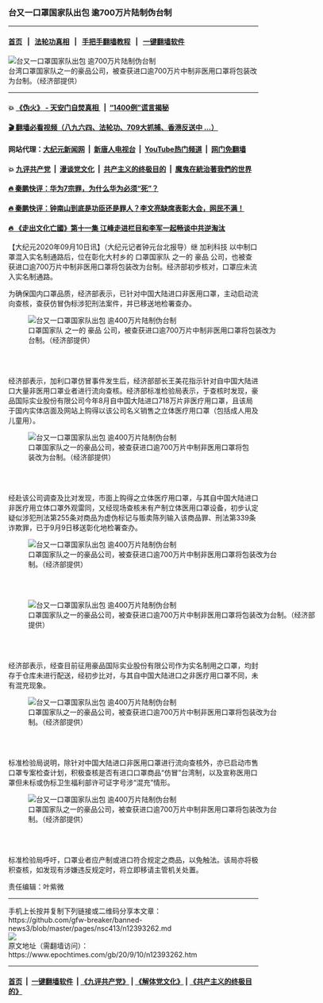 ### 台又一口罩国家队出包 逾700万片陆制伪台制
------------------------

#### [首页](https://github.com/gfw-breaker/banned-news3/blob/master/README.md) &nbsp;&nbsp;|&nbsp;&nbsp; [法轮功真相](https://github.com/begood0513/basic/blob/master/README.md)  &nbsp;&nbsp;|&nbsp;&nbsp; [手把手翻墙教程](https://github.com/gfw-breaker/guides/wiki)  &nbsp;&nbsp;|&nbsp;&nbsp; [一键翻墙软件](https://github.com/gfw-breaker/nogfw/blob/master/README.md)  



<div><img alt="台又一口罩国家队出包 逾700万片陆制伪台制" class="attachment-djy_600_400 size-djy_600_400 wp-post-image" src="https://i.epochtimes.com/assets/uploads/2020/09/2009100027442378-516x400.jpg"/>
<div class="caption">
 台湾口罩国家队之一的豪品公司，被查获进口逾700万片中制非医用口罩将包装改为台制。（经济部提供）
</div></div><hr/>

#### 💥 [《伪火》 - 天安门自焚真相 ](http://141.164.51.119:10000/videos/blog/weihuo.html)&nbsp; |&nbsp; [“1400例”谎言揭秘  ](http://141.164.51.119:10000/videos/blog/jiexi1400.html)

#### [ 🎬  翻墙必看视频（八九六四、法轮功、709大抓捕、香港反送中 ...）](https://github.com/gfw-breaker/links/blob/master/banned.md)

#### 网站代理：[大纪元新闻网](http://167.172.10.89:10080/gb/) &nbsp;|&nbsp; [新唐人电视台](http://167.172.10.89:8808/gb/)  &nbsp;|&nbsp; [YouTube热门频道](http://158.247.203.241/youtube.html) &nbsp;|&nbsp; [网门免翻墙](http://158.247.203.241:11000/show.aspx?name=ogHome)

#### 💥 [九评共产党](http://141.164.51.119:10000/videos/res/jiuping/)&nbsp; |&nbsp; [漫谈党文化](http://141.164.51.119:10000/videos/res/mtdwh/)&nbsp; |&nbsp; [共产主义的终极目的](http://141.164.51.119:10000/videos/res/zjmd/)&nbsp; |&nbsp; [魔鬼在統治著我們的世界](http://141.164.51.119:10000/videos/res/TheSpecter/)  

#### [ 🔥  秦鹏快评：华为7宗罪，为什么华为必须“死”？](http://141.164.51.119:10000/videos/news/qp01.html)

#### [ 🔥  秦鹏快评：钟南山到底是功臣还是罪人？李文亮缺席表彰大会，网民不满！](http://141.164.51.119:10000/videos/news/qp02.html)

#### [ 🔥  《走出文化亡國》第十一集 江峰走进栏目和李军一起畅谈中共逆淘汰](http://141.164.51.119:10000/videos/news/../res/zcwhwg/index.html)

<div><p>
 【大纪元2020年09月10日讯】（大纪元记者钟元台北报导）继
 <ok href="https://www.epochtimes.com/gb/tag/%E5%8A%A0%E5%88%A9%E7%A7%91%E6%8A%80.html">
  加利科技
 </ok>
 以中制口罩混入实名制通路后，位在彰化大村乡的
 <ok href="https://www.epochtimes.com/gb/tag/%E5%8F%A3%E7%BD%A9%E5%9B%BD%E5%AE%B6%E9%98%9F.html">
  口罩国家队
 </ok>
 之一的
 <ok href="https://www.epochtimes.com/gb/tag/%E8%B1%AA%E5%93%81.html">
  豪品
 </ok>
 公司，也被查获进口逾700万片中制非医用口罩将包装改为台制。经济部初步核对，口罩应未流入实名制通路。
</p>
<p>
 为确保国内口罩品质，经济部表示，已针对中国大陆进口非医用口罩，主动启动流向查核，查获仿冒伪标涉犯刑法案件，并已移送地检署查办。
</p>
<figure class="wp-caption aligncenter" id="attachment_12393451" style="width: 505px">
 <ok href="https://i.epochtimes.com/assets/uploads/2020/09/2009100027272378.jpg">
  <img alt="台又一口罩国家队出包 逾400万片陆制伪台制" class="size-large wp-image-12393451" src="https://i.epochtimes.com/assets/uploads/2020/09/2009100027272378.jpg" title="台又一口罩国家队出包 逾400万片陆制伪台制"/>
 </ok>
 <br/><figcaption class="wp-caption-text">
  <ok href="https://www.epochtimes.com/gb/tag/%E5%8F%A3%E7%BD%A9%E5%9B%BD%E5%AE%B6%E9%98%9F.html">
   口罩国家队
  </ok>
  之一的
  <ok href="https://www.epochtimes.com/gb/tag/%E8%B1%AA%E5%93%81.html">
   豪品
  </ok>
  公司，被查获进口逾700万片中制非医用口罩将包装改为台制。（经济部提供）
 </figcaption><br/>
</figure><br/>
<p>
 经济部表示，加利口罩仿冒事件发生后，经济部部长王美花指示针对自中国大陆进口大量非医用口罩业者进行流向查核。经济部标准检验局表示，于查核时发现，豪品国际实业股份有限公司今年8月自中国大陆进口718万片非医疗用口罩，且该局于国内实体店面及网站上购得以该公司名义销售之立体医疗用口罩（包括成人用及儿童用）。
</p>
<figure class="wp-caption aligncenter" id="attachment_12393452" style="width: 449px">
 <ok href="https://i.epochtimes.com/assets/uploads/2020/09/2009100027312378.jpg">
  <img alt="台又一口罩国家队出包 逾400万片陆制伪台制" class="size-large wp-image-12393452" src="https://i.epochtimes.com/assets/uploads/2020/09/2009100027312378.jpg" title="台又一口罩国家队出包 逾400万片陆制伪台制"/>
 </ok>
 <br/><figcaption class="wp-caption-text">
  口罩国家队之一的豪品公司，被查获进口逾700万片中制非医用口罩将包装改为台制。（经济部提供）
 </figcaption><br/>
</figure><br/>
<p>
 经赴该公司调查及比对发现，市面上购得之立体医疗用口罩，与其自中国大陆进口非医疗用立体口罩外观雷同，又经现场查核未有产制立体医用口罩设备，初步认定疑似涉犯刑法第255条对商品为虚伪标记与贩卖陈列输入该商品罪、刑法第339条诈欺罪，已于9月9日移送彰化地检署查办。
</p>
<figure class="wp-caption aligncenter" id="attachment_12393454" style="width: 525px">
 <ok href="https://i.epochtimes.com/assets/uploads/2020/09/2009100027332378.jpg">
  <img alt="台又一口罩国家队出包 逾400万片陆制伪台制" class="size-large wp-image-12393454" src="https://i.epochtimes.com/assets/uploads/2020/09/2009100027332378.jpg" title="台又一口罩国家队出包 逾400万片陆制伪台制"/>
 </ok>
 <br/><figcaption class="wp-caption-text">
  口罩国家队之一的豪品公司，被查获进口逾700万片中制非医用口罩将包装改为台制。（经济部提供）
 </figcaption><br/>
</figure><br/>
<figure class="wp-caption aligncenter" id="attachment_12393456" style="width: 584px">
 <ok href="https://i.epochtimes.com/assets/uploads/2020/09/2009100027362378.jpg">
  <img alt="台又一口罩国家队出包 逾400万片陆制伪台制" class="size-large wp-image-12393456" src="https://i.epochtimes.com/assets/uploads/2020/09/2009100027362378.jpg" title="台又一口罩国家队出包 逾400万片陆制伪台制"/>
 </ok>
 <br/><figcaption class="wp-caption-text">
  口罩国家队之一的豪品公司，被查获进口逾700万片中制非医用口罩将包装改为台制。（经济部提供）
 </figcaption><br/>
</figure><br/>
<p>
 经济部表示，经查目前征用豪品国际实业股份有限公司作为实名制用之口罩，均封存于仓库未进行配送，经初步比对，与其自中国大陆进口之非医疗用口罩不同，未有混充现象。
</p>
<figure class="wp-caption aligncenter" id="attachment_12393464" style="width: 527px">
 <ok href="https://i.epochtimes.com/assets/uploads/2020/09/2009100027422378.jpg">
  <img alt="台又一口罩国家队出包 逾400万片陆制伪台制" class="size-large wp-image-12393464" src="https://i.epochtimes.com/assets/uploads/2020/09/2009100027422378.jpg" title="台又一口罩国家队出包 逾400万片陆制伪台制"/>
 </ok>
 <br/><figcaption class="wp-caption-text">
  口罩国家队之一的豪品公司，被查获进口逾700万片中制非医用口罩将包装改为台制。（经济部提供）
 </figcaption><br/>
</figure><br/>
<p>
 标准检验局说明，除针对中国大陆进口非医用口罩进行流向查核外，亦已启动市售口罩专案检查计划，积极查核是否有进口口罩商品“仿冒”台湾制，以及宣称医用口罩但未标或伪标卫生福利部许可证字号涉“混充”情形。
</p>
<figure class="wp-caption aligncenter" id="attachment_12393469" style="width: 502px">
 <ok href="https://i.epochtimes.com/assets/uploads/2020/09/2009100027472378.jpg">
  <img alt="台又一口罩国家队出包 逾400万片陆制伪台制" class="size-large wp-image-12393469" src="https://i.epochtimes.com/assets/uploads/2020/09/2009100027472378.jpg" title="台又一口罩国家队出包 逾400万片陆制伪台制"/>
 </ok>
 <br/><figcaption class="wp-caption-text">
  口罩国家队之一的豪品公司，被查获进口逾700万片中制非医用口罩将包装改为台制。（经济部提供）
 </figcaption><br/>
</figure><br/>
<p>
 标准检验局呼吁，口罩业者应产制或进口符合规定之商品，以免触法。该局亦将极积查核，如发现有涉嫌违反规定时，将立即移请主管机关处置。
</p>
<p>
 责任编辑：叶紫微
</p>
</div>
<hr/>
手机上长按并复制下列链接或二维码分享本文章：<br/>
https://github.com/gfw-breaker/banned-news3/blob/master/pages/nsc413/n12393262.md <br/>
<a href='https://github.com/gfw-breaker/banned-news3/blob/master/pages/nsc413/n12393262.md'><img src='https://github.com/gfw-breaker/banned-news3/blob/master/pages/nsc413/n12393262.md.png'/></a> <br/>
原文地址（需翻墙访问）：https://www.epochtimes.com/gb/20/9/10/n12393262.htm


------------------------
#### [首页](https://github.com/gfw-breaker/banned-news3/blob/master/README.md) &nbsp;|&nbsp; [一键翻墙软件](https://github.com/gfw-breaker/nogfw/blob/master/README.md) &nbsp;| [《九评共产党》](https://github.com/gfw-breaker/9ping.md/blob/master/README.md#九评之一评共产党是什么) | [《解体党文化》](https://github.com/gfw-breaker/jtdwh.md/blob/master/README.md) | [《共产主义的终极目的》](https://github.com/gfw-breaker/gczydzjmd.md/blob/master/README.md)


<img src='http://gfw-breaker.win/banned-news3/pages/nsc413/n12393262.md' width='0px' height='0px'/>